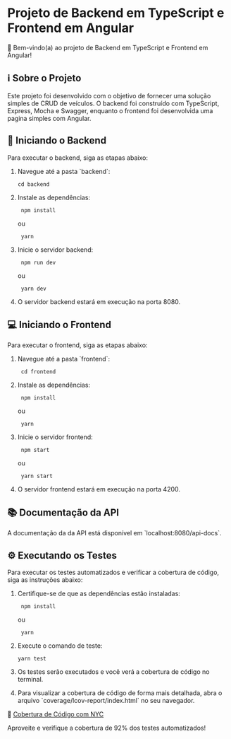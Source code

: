 
# Projeto de Backend em TypeScript e Frontend em Angular

  

👋 Bem-vindo(a) ao projeto de Backend em TypeScript e Frontend em Angular!

  

## ℹ️ Sobre o Projeto

  

Este projeto foi desenvolvido com o objetivo de fornecer uma solução simples de CRUD de veículos. O backend foi construído com TypeScript, Express, Mocha e Swagger, enquanto o frontend foi desenvolvida uma pagina simples com Angular.

  

## 🚀 Iniciando o Backend

  

Para executar o backend, siga as etapas abaixo:

  

1. Navegue até a pasta \`backend\`:

	   cd backend

  

2. Instale as dependências:

		npm install

	ou

		yarn

  

3. Inicie o servidor backend:

		npm run dev

	ou

	    yarn dev



  

4. O servidor backend estará em execução na porta 8080.

  

## 💻 Iniciando o Frontend

  

Para executar o frontend, siga as etapas abaixo:

  

1. Navegue até a pasta \`frontend\`:


		cd frontend


  

2. Instale as dependências:


		npm install


	ou

		yarn


  

3. Inicie o servidor frontend:

		npm start


	ou



		yarn start



  

4. O servidor frontend estará em execução na porta 4200.

  

## 📚 Documentação da API

  

A documentação da da API está disponível em \`localhost:8080/api-docs\`.

## ⚙️ Executando os Testes

Para executar os testes automatizados e verificar a cobertura de código, siga as instruções abaixo:

1. Certifique-se de que as dependências estão instaladas:

	    npm install
	ou

	    yarn

2. Execute o comando de teste:
   

	   yarn test

3. Os testes serão executados e você verá a cobertura de código no terminal.

4. Para visualizar a cobertura de código de forma mais detalhada, abra o arquivo \`coverage/lcov-report/index.html\` no seu navegador.

🔗 [Cobertura de Código com NYC](file:///caminho/backend/coverage/lcov-report/index.html)

Aproveite e verifique a cobertura de 92% dos testes automatizados!